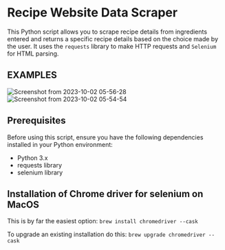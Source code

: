 # Recipe Website Data Scraper

This Python script allows you to scrape recipe details from ingredients entered and returns a specific recipe details based on the choice made by the user.
It uses the `requests` library to make HTTP requests and `Selenium` for HTML parsing.

## EXAMPLES
![Screenshot from 2023-10-02 05-56-28](https://github.com/talha-ansarii/web_scrapper/assets/140020341/dae8328e-fb19-41c3-b25c-286e6e505acc)
![Screenshot from 2023-10-02 05-54-54](https://github.com/talha-ansarii/web_scrapper/assets/140020341/31a1c713-0e74-4d70-9e09-f55e7c1357dc)



## Prerequisites

Before using this script, ensure you have the following dependencies installed in your Python environment:

- Python 3.x
- requests library
- selenium library

## Installation of Chrome driver for selenium on MacOS
This is by far the easiest option:
`brew install chromedriver --cask`

To upgrade an existing installation do this:
`brew upgrade chromedriver --cask`
